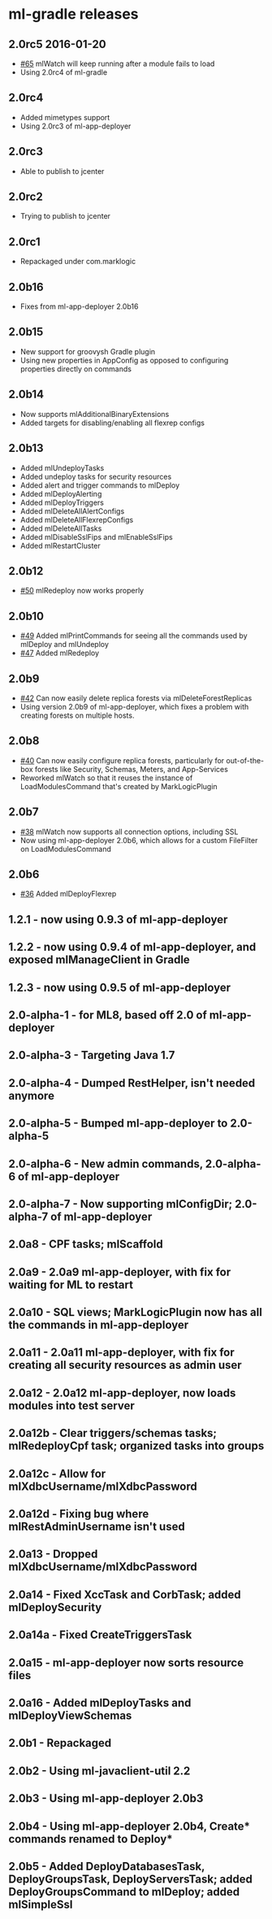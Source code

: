 # ml-gradle releases

## 2.0rc5 2016-01-20

* [#65](https://github.com/rjrudin/ml-gradle/issues/65) mlWatch will keep running after a module fails to load
* Using 2.0rc4 of ml-gradle
 
## 2.0rc4

* Added mimetypes support
* Using 2.0rc3 of ml-app-deployer

## 2.0rc3

* Able to publish to jcenter

## 2.0rc2

* Trying to publish to jcenter

## 2.0rc1

* Repackaged under com.marklogic

## 2.0b16

* Fixes from ml-app-deployer 2.0b16

## 2.0b15

* New support for groovysh Gradle plugin
* Using new properties in AppConfig as opposed to configuring properties directly on commands

## 2.0b14

* Now supports mlAdditionalBinaryExtensions
* Added targets for disabling/enabling all flexrep configs

## 2.0b13

* Added mlUndeployTasks
* Added undeploy tasks for security resources
* Added alert and trigger commands to mlDeploy
* Added mlDeployAlerting
* Added mlDeployTriggers
* Added mlDeleteAllAlertConfigs
* Added mlDeleteAllFlexrepConfigs
* Added mlDeleteAllTasks
* Added mlDisableSslFips and mlEnableSslFips
* Added mlRestartCluster

## 2.0b12

* [#50](https://github.com/rjrudin/ml-gradle/issues/50) mlRedeploy now works properly

## 2.0b10

* [#49](https://github.com/rjrudin/ml-gradle/issues/49) Added mlPrintCommands for seeing all the commands used by
mlDeploy and mlUndeploy
* [#47](https://github.com/rjrudin/ml-gradle/issues/47) Added mlRedeploy

## 2.0b9

* [#42](https://github.com/rjrudin/ml-gradle/issues/42) Can now easily delete replica forests via mlDeleteForestReplicas
* Using version 2.0b9 of ml-app-deployer, which fixes a problem with creating forests on multiple hosts.

## 2.0b8

* [#40](https://github.com/rjrudin/ml-gradle/issues/40) Can now easily configure replica forests, particularly for
out-of-the-box forests like Security, Schemas, Meters, and App-Services 
* Reworked mlWatch so that it reuses the instance of LoadModulesCommand that's created by MarkLogicPlugin

## 2.0b7

* [#38](https://github.com/rjrudin/ml-gradle/issues/38) mlWatch now supports all connection options, including SSL 
* Now using ml-app-deployer 2.0b6, which allows for a custom FileFilter on LoadModulesCommand
 
## 2.0b6

* [#36](https://github.com/rjrudin/ml-gradle/issues/36) Added mlDeployFlexrep

## 1.2.1 - now using 0.9.3 of ml-app-deployer

## 1.2.2 - now using 0.9.4 of ml-app-deployer, and exposed mlManageClient in Gradle

## 1.2.3 - now using 0.9.5 of ml-app-deployer

## 2.0-alpha-1 - for ML8, based off 2.0 of ml-app-deployer

## 2.0-alpha-3 - Targeting Java 1.7

## 2.0-alpha-4 - Dumped RestHelper, isn't needed anymore

## 2.0-alpha-5 - Bumped ml-app-deployer to 2.0-alpha-5

## 2.0-alpha-6 - New admin commands, 2.0-alpha-6 of ml-app-deployer

## 2.0-alpha-7 - Now supporting mlConfigDir; 2.0-alpha-7 of ml-app-deployer

## 2.0a8 - CPF tasks; mlScaffold

## 2.0a9 - 2.0a9 ml-app-deployer, with fix for waiting for ML to restart

## 2.0a10 - SQL views; MarkLogicPlugin now has all the commands in ml-app-deployer

## 2.0a11 - 2.0a11 ml-app-deployer, with fix for creating all security resources as admin user

## 2.0a12 - 2.0a12 ml-app-deployer, now loads modules into test server

## 2.0a12b - Clear triggers/schemas tasks; mlRedeployCpf task; organized tasks into groups

## 2.0a12c - Allow for mlXdbcUsername/mlXdbcPassword

## 2.0a12d - Fixing bug where mlRestAdminUsername isn't used

## 2.0a13 - Dropped mlXdbcUsername/mlXdbcPassword

## 2.0a14 - Fixed XccTask and CorbTask; added mlDeploySecurity

## 2.0a14a - Fixed CreateTriggersTask

## 2.0a15 - ml-app-deployer now sorts resource files

## 2.0a16 - Added mlDeployTasks and mlDeployViewSchemas

## 2.0b1 - Repackaged

## 2.0b2 - Using ml-javaclient-util 2.2

## 2.0b3 - Using ml-app-deployer 2.0b3

## 2.0b4 - Using ml-app-deployer 2.0b4, Create* commands renamed to Deploy*

## 2.0b5 - Added DeployDatabasesTask, DeployGroupsTask, DeployServersTask; added DeployGroupsCommand to mlDeploy; added mlSimpleSsl
